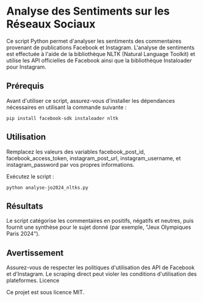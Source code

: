 # Analyse des Sentiments sur les Réseaux Sociaux

Ce script Python permet d'analyser les sentiments des commentaires provenant de publications Facebook et Instagram. L'analyse de sentiments est effectuée à l'aide de la bibliothèque NLTK (Natural Language Toolkit) et utilise les API officielles de Facebook ainsi que la bibliothèque Instaloader pour Instagram.

## Prérequis

Avant d'utiliser ce script, assurez-vous d'installer les dépendances nécessaires en utilisant la commande suivante :

    pip install facebook-sdk instaloader nltk

## Utilisation

  Remplacez les valeurs des variables facebook_post_id, facebook_access_token, instagram_post_url, instagram_username, et instagram_password par vos propres informations.

  Exécutez le script :

    python analyse-jo2024_nltks.py

## Résultats

Le script catégorise les commentaires en positifs, négatifs et neutres, puis fournit une synthèse pour le sujet donné (par exemple, "Jeux Olympiques Paris 2024").

## Avertissement

Assurez-vous de respecter les politiques d'utilisation des API de Facebook et d'Instagram. Le scraping direct peut violer les conditions d'utilisation des plateformes.
Licence

Ce projet est sous licence MIT.
